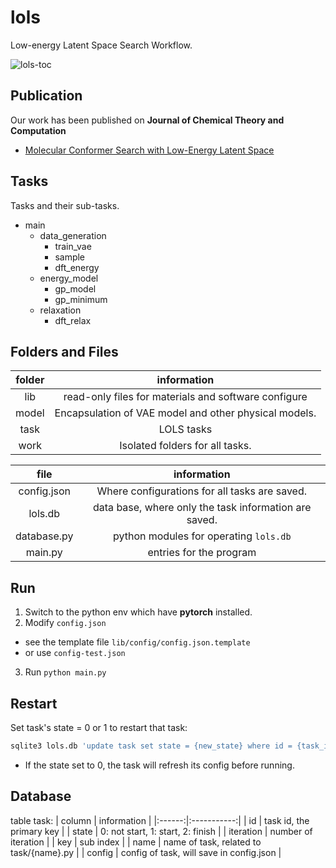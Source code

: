 # lols
Low-energy Latent Space Search Workflow. 

![lols-toc]("lols.jpeg")

## Publication
Our work has been published on **Journal of Chemical Theory and Computation**
 - [Molecular Conformer Search with Low-Energy Latent Space](https://pubs.acs.org/doi/10.1021/acs.jctc.2c00290)

## Tasks
Tasks and their sub-tasks.
- main
  * data_generation
    - train_vae
    - sample
    - dft_energy
  * energy_model
    - gp_model
    - gp_minimum
  * relaxation
    - dft_relax

## Folders and Files
| folder | information |
|:------:|:-----------:|
| lib | read-only files for materials and software configure |
| model | Encapsulation of VAE model and other physical models. |
| task | LOLS tasks |
| work | Isolated folders for all tasks. |

| file | information |
|:----:|:-----------:|
| config.json | Where configurations for all tasks are saved. |
| lols.db | data base, where only the task information are saved. |
| database.py | python modules for operating `lols.db` |
| main.py | entries for the program |

## Run
1. Switch to the python env which have **pytorch** installed.
2. Modify `config.json`
 - see the template file `lib/config/config.json.template`
 - or use `config-test.json`
3. Run `python main.py`

## Restart
Set task's state = 0 or 1 to restart that task:
```bash
sqlite3 lols.db 'update task set state = {new_state} where id = {task_id}'
```

- If the state set to 0, the task will refresh its config before running. 

## Database
table task:
| column | information |
|:------:|:-----------:|
| id | task id, the primary key |
| state | 0: not start, 1: start, 2: finish |
| iteration | number of iteration |
| key | sub index |
| name | name of task, related to task/{name}.py |
| config | config of task, will save in config.json |
